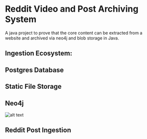# Reddit Video and Post Archiving System
A java project to prove that the core content can be extracted from a website and archived via neo4j and blob storage in Java.


## Ingestion Ecosystem:


## Postgres Database
## Static File Storage
## Neo4j

![alt text](image.png)

## Reddit Post Ingestion
